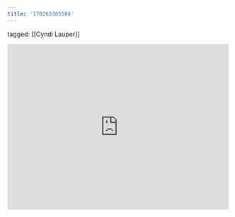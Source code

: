 ```yaml
---
title: '170263385584'
---
```

tagged: [[Cyndi Lauper]]
<iframe allow="accelerometer; autoplay; clipboard-write; encrypted-media; gyroscope; picture-in-picture" allowfullscreen="" frameborder="0" height="375" id="youtube_iframe" src="https://www.youtube.com/embed/LPn0KFlbqX8?feature=oembed&amp;enablejsapi=1&amp;origin=https://safe.txmblr.com&amp;wmode=opaque" width="500"></iframe>
